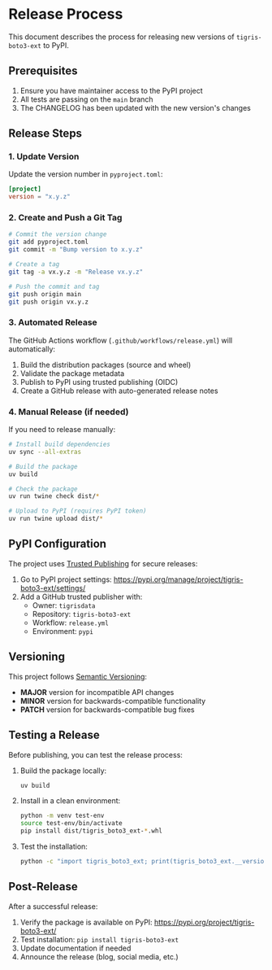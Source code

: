 # Release Process

This document describes the process for releasing new versions of `tigris-boto3-ext` to PyPI.

## Prerequisites

1. Ensure you have maintainer access to the PyPI project
2. All tests are passing on the `main` branch
3. The CHANGELOG has been updated with the new version's changes

## Release Steps

### 1. Update Version

Update the version number in `pyproject.toml`:

```toml
[project]
version = "x.y.z"
```

### 2. Create and Push a Git Tag

```bash
# Commit the version change
git add pyproject.toml
git commit -m "Bump version to x.y.z"

# Create a tag
git tag -a vx.y.z -m "Release vx.y.z"

# Push the commit and tag
git push origin main
git push origin vx.y.z
```

### 3. Automated Release

The GitHub Actions workflow (`.github/workflows/release.yml`) will automatically:

1. Build the distribution packages (source and wheel)
2. Validate the package metadata
3. Publish to PyPI using trusted publishing (OIDC)
4. Create a GitHub release with auto-generated release notes

### 4. Manual Release (if needed)

If you need to release manually:

```bash
# Install build dependencies
uv sync --all-extras

# Build the package
uv build

# Check the package
uv run twine check dist/*

# Upload to PyPI (requires PyPI token)
uv run twine upload dist/*
```

## PyPI Configuration

The project uses [Trusted Publishing](https://docs.pypi.org/trusted-publishers/) for secure releases:

1. Go to PyPI project settings: https://pypi.org/manage/project/tigris-boto3-ext/settings/
2. Add a GitHub trusted publisher with:
   - Owner: `tigrisdata`
   - Repository: `tigris-boto3-ext`
   - Workflow: `release.yml`
   - Environment: `pypi`

## Versioning

This project follows [Semantic Versioning](https://semver.org/):

- **MAJOR** version for incompatible API changes
- **MINOR** version for backwards-compatible functionality
- **PATCH** version for backwards-compatible bug fixes

## Testing a Release

Before publishing, you can test the release process:

1. Build the package locally:
   ```bash
   uv build
   ```

2. Install in a clean environment:
   ```bash
   python -m venv test-env
   source test-env/bin/activate
   pip install dist/tigris_boto3_ext-*.whl
   ```

3. Test the installation:
   ```bash
   python -c "import tigris_boto3_ext; print(tigris_boto3_ext.__version__)"
   ```

## Post-Release

After a successful release:

1. Verify the package is available on PyPI: https://pypi.org/project/tigris-boto3-ext/
2. Test installation: `pip install tigris-boto3-ext`
3. Update documentation if needed
4. Announce the release (blog, social media, etc.)
